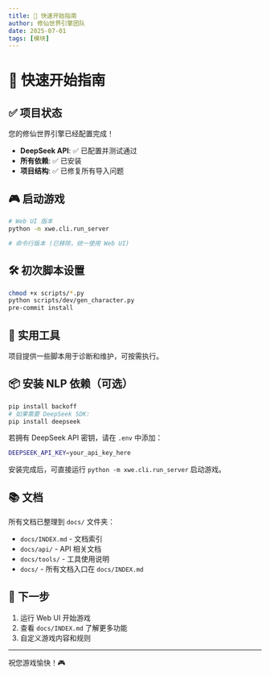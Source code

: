 ```yaml
---
title: 🚀 快速开始指南
author: 修仙世界引擎团队
date: 2025-07-01
tags: [模块]
---
```


# 🚀 快速开始指南

## ✅ 项目状态

您的修仙世界引擎已经配置完成！

- **DeepSeek API**: ✅ 已配置并测试通过
- **所有依赖**: ✅ 已安装
- **项目结构**: ✅ 已修复所有导入问题

## 🎮 启动游戏

```bash
# Web UI 版本
python -m xwe.cli.run_server

# 命令行版本 (已移除，统一使用 Web UI)
```
## 🛠 初次脚本设置
```bash
chmod +x scripts/*.py
python scripts/dev/gen_character.py
pre-commit install
```


## 🔧 实用工具

项目提供一些脚本用于诊断和维护，可按需执行。
## 📦 安装 NLP 依赖（可选）
```bash
pip install backoff
# 如果需要 DeepSeek SDK:
pip install deepseek
```

若拥有 DeepSeek API 密钥，请在 `.env` 中添加：
```bash
DEEPSEEK_API_KEY=your_api_key_here
```
安装完成后，可直接运行 `python -m xwe.cli.run_server` 启动游戏。


## 📚 文档

所有文档已整理到 `docs/` 文件夹：
- `docs/INDEX.md` - 文档索引
- `docs/api/` - API 相关文档
- `docs/tools/` - 工具使用说明
- `docs/` - 所有文档入口在 `docs/INDEX.md`

## 🎯 下一步

1. 运行 Web UI 开始游戏
2. 查看 `docs/INDEX.md` 了解更多功能
3. 自定义游戏内容和规则

---

祝您游戏愉快！🎮
